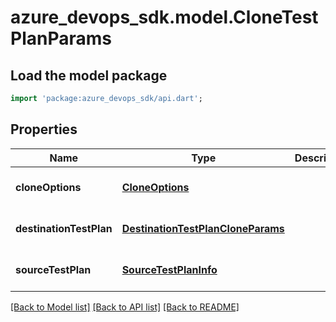 # azure_devops_sdk.model.CloneTestPlanParams

## Load the model package
```dart
import 'package:azure_devops_sdk/api.dart';
```

## Properties
Name | Type | Description | Notes
------------ | ------------- | ------------- | -------------
**cloneOptions** | [**CloneOptions**](CloneOptions.md) |  | [optional] [default to null]
**destinationTestPlan** | [**DestinationTestPlanCloneParams**](DestinationTestPlanCloneParams.md) |  | [optional] [default to null]
**sourceTestPlan** | [**SourceTestPlanInfo**](SourceTestPlanInfo.md) |  | [optional] [default to null]

[[Back to Model list]](../README.md#documentation-for-models) [[Back to API list]](../README.md#documentation-for-api-endpoints) [[Back to README]](../README.md)


